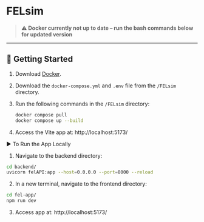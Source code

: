 # FELsim

> **⚠️ Docker currently not up to date – run the bash commands below for updated version**

---

## 🔧 Getting Started

1. Download [Docker](https://www.docker.com/).
2. Download the `docker-compose.yml` and `.env` file from the `/FELsim` directory.
3. Run the following commands in the `/FELsim` directory:

   ```bash
   docker compose pull
   docker compose up --build
   ```

4. Access the Vite app at: http://localhost:5173/

▶️ To Run the App Locally

1. Navigate to the backend directory:

```bash
cd backend/
uvicorn felAPI:app --host=0.0.0.0 --port=8000 --reload
```

2. In a new terminal, navigate to the frontend directory:

```bash
cd fel-app/
npm run dev
```

3. Access app at: http://localhost:5173/ 

